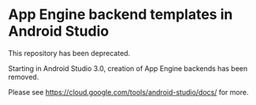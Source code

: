 App Engine backend templates in Android Studio
==========================

This repository has been deprecated.

Starting in Android Studio 3.0, creation of App Engine backends has been removed.

Please see https://cloud.google.com/tools/android-studio/docs/ for more.
